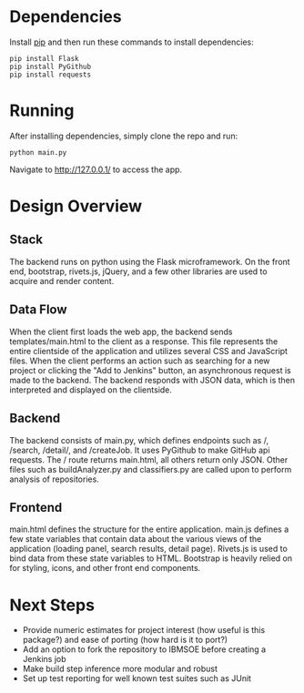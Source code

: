 Dependencies
========
Install [pip](https://pip.pypa.io/en/latest/installing.html) and then run these commands to install dependencies:

    pip install Flask
    pip install PyGithub
    pip install requests

Running
========
After installing dependencies, simply clone the repo and run:

    python main.py

Navigate to http://127.0.0.1/ to access the app.

Design Overview
========
Stack
------
The backend runs on python using the Flask microframework. On the front end, bootstrap, rivets.js, jQuery, and a few other libraries are used to acquire and render content.

Data Flow
------
When the client first loads the web app, the backend sends templates/main.html to the client as a response. This file represents the entire clientside of the application and utilizes several CSS and JavaScript files. When the client performs an action such as searching for a new project or clicking the "Add to Jenkins" button, an asynchronous request is made to the backend. The backend responds with JSON data, which is then interpreted and displayed on the clientside.

Backend
------
The backend consists of main.py, which defines endpoints such as /, /search, /detail/<id>, and /createJob. It uses PyGithub to make GitHub api requests. The / route returns main.html, all others return only JSON. Other files such as buildAnalyzer.py and classifiers.py are called upon to perform analysis of repositories.

Frontend
------
main.html defines the structure for the entire application. main.js defines a few state variables that contain data about the various views of the application (loading panel, search results, detail page). Rivets.js is used to bind data from these state variables to HTML. Bootstrap is heavily relied on for styling, icons, and other front end components.

Next Steps
=========
- Provide numeric estimates for project interest (how useful is this package?) and ease of porting (how hard is it to port?)
- Add an option to fork the repository to IBMSOE before creating a Jenkins job
- Make build step inference more modular and robust
- Set up test reporting for well known test suites such as JUnit